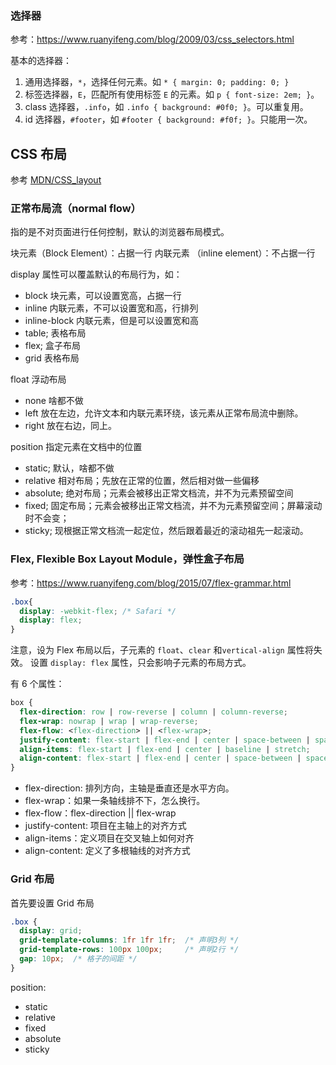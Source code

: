 

### 选择器

参考：https://www.ruanyifeng.com/blog/2009/03/css_selectors.html

基本的选择器：
1. 通用选择器，`*`，选择任何元素。如 `* { margin: 0; padding: 0; }`
2. 标签选择器，`E`，匹配所有使用标签 `E` 的元素。如 `p { font-size: 2em; }`。
3. class 选择器，`.info`，如 `.info { background: #0f0; }`。可以重复用。
4. id 选择器，`#footer`，如 `#footer { background: #f0f; }`。只能用一次。

## CSS 布局
参考 [MDN/CSS_layout](https://developer.mozilla.org/zh-CN/docs/Learn/CSS/CSS_layout/Introduction)

### 正常布局流（normal flow）
指的是不对页面进行任何控制，默认的浏览器布局模式。

块元素（Block Element）：占据一行
内联元素 （inline element）：不占据一行

display 属性可以覆盖默认的布局行为，如：
- block 块元素，可以设置宽高，占据一行
- inline 内联元素，不可以设置宽和高，行排列
- inline-block 内联元素，但是可以设置宽和高
- table; 表格布局
- flex; 盒子布局
- grid 表格布局

float 浮动布局
- none 啥都不做
- left 放在左边，允许文本和内联元素环绕，该元素从正常布局流中删除。
- right 放在右边，同上。

position 指定元素在文档中的位置
- static; 默认，啥都不做
- relative 相对布局；先放在正常的位置，然后相对做一些偏移
- absolute; 绝对布局；元素会被移出正常文档流，并不为元素预留空间
- fixed; 固定布局；元素会被移出正常文档流，并不为元素预留空间；屏幕滚动时不会变；
- sticky; 现根据正常文档流一起定位，然后跟着最近的滚动祖先一起滚动。

### Flex, Flexible Box Layout Module，弹性盒子布局

参考：https://www.ruanyifeng.com/blog/2015/07/flex-grammar.html

```css
.box{
  display: -webkit-flex; /* Safari */
  display: flex;
}
```

注意，设为 Flex 布局以后，子元素的 `float`、`clear` 和`vertical-align` 属性将失效。
设置 `display: flex` 属性，只会影响子元素的布局方式。


有 6 个属性：
```css
box {
  flex-direction: row | row-reverse | column | column-reverse;
  flex-wrap: nowrap | wrap | wrap-reverse;
  flex-flow: <flex-direction> || <flex-wrap>;
  justify-content: flex-start | flex-end | center | space-between | space-around;
  align-items: flex-start | flex-end | center | baseline | stretch;
  align-content: flex-start | flex-end | center | space-between | space-around | stretch;
}
```

- flex-direction: 排列方向，主轴是垂直还是水平方向。
- flex-wrap：如果一条轴线排不下，怎么换行。
- flex-flow：flex-direction || flex-wrap
- justify-content: 项目在主轴上的对齐方式
- align-items：定义项目在交叉轴上如何对齐
- align-content: 定义了多根轴线的对齐方式


### Grid 布局
首先要设置 Grid 布局
```css
.box {
  display: grid;
  grid-template-columns: 1fr 1fr 1fr;  /* 声明3列 */
  grid-template-rows: 100px 100px;     /* 声明2行 */
  gap: 10px;  /* 格子的间距 */
}
```

position:
- static
- relative
- fixed
- absolute
- sticky
